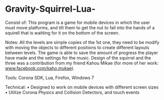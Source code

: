 ﻿# Gravity-Squirrel-Lua-
Consist of:
This program is a game for mobile devices in which the user must move platforms, and tilt them to get the nut to fall into the hands of a squirell that is waitting for it on the bottom of the screen.

Notes:
All the levels are simple copies of the 1st one, they need to be modify with moving the objects to different positions to create different layouts between levels. The game is able to save the amount of progress the player have made and the settings for the music. Design of the squirrel and the three was a contribution from my friend Kahou Mikae (for more of her work: www.facebook.com/kaho.mukae).

Tools: Corona SDK, Lua, Firefox, Windows 7

Technical:
• Designed to work on mobile devices with different screen sizes
• Utilize Corona Physics and Collision Detectors, and touch events
